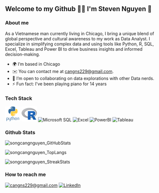## Welcome to my Github :man_technologist: **I'm Steven Nguyen** 👋
### About me
As a Vietnamese man currently living in Chicago, I bring a unique blend of global perspective and cultural awareness to my work as Data Analyst. I specialize in simplifying complex data and using tools like Python, R, SQL, Excel, Tableau and Power BI to drive business insights and informed decision-making.
- 🌍 I’m based in Chicago
- ✉️ You can contact me at cangns229@gmail.com.
- 👯 I’m open to collaborating on data explorations with other Data nerds.
- ⚡ Fun fact: I've been playing piano for 14 years
### Tech Stack

<img src="https://github.com/devicons/devicon/blob/master/icons/python/python-original-wordmark.svg" alt="Python" width="50" height="50"/> <img src="https://github.com/devicons/devicon/blob/master/icons/r/r-original.svg" alt="R" width="50" height="50"/>   <img src="https://cdn.worldvectorlogo.com/logos/postgresql.svg" alt="Microsoft SQL" width="50" height="50" />  <img src="https://github.com/sempostma/office365-icons/blob/master/png/256/excel.png" alt="Excel" width="50" height="50"/> <img src="https://github.com/microsoft/PowerBI-Icons/blob/main/PNG/Power-BI.png" alt="PowerBI" width="50" height="50"/>  <img src="https://cdn.worldvectorlogo.com/logos/tableau-software.svg" alt="Tableau" width="50" height="50"/>

### Github Stats
<p align="left"> <img src="https://github-readme-stats.vercel.app/api?username=songcangnguyen&show_icons=true" alt="songcangnguyen_GitHubStats" />
<p align="left"> <img src="https://github-readme-stats.vercel.app/api/top-langs/?username=songcangnguyen&layout=compact" alt="songcangnguyen_TopLangs" />
<p align="left"><img src="https://github-readme-streak-stats.herokuapp.com/?user=songcangnguyen&layout=compact" alt="songcangnguyen_StreakStats" /></p>

### How to reach me 
<a href="mailto:cangns229@gmail.com">![cangns229@gmail.com](https://img.shields.io/badge/Gmail-D14836?style=for-the-badge&logo=gmail&logoColor=white)</a>  <a href="https://www.linkedin.com/in/songcangn/">![LinkedIn](https://img.shields.io/badge/LinkedIn-0077B5?style=for-the-badge&logo=linkedin&logoColor=white)</a>





